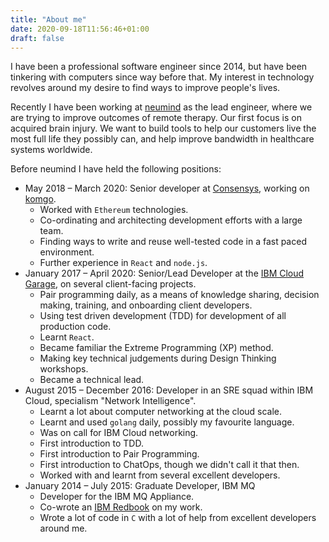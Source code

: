```yaml
---
title: "About me"
date: 2020-09-18T11:56:46+01:00
draft: false
---
```


I have been a professional software engineer since 2014, but have been tinkering with computers since way before that. My interest in technology revolves around my desire to find ways to improve people's lives.

Recently I have been working at [neumind](https://www.neumind.co.uk) as the lead engineer, where we are trying to improve outcomes of remote therapy. Our first focus is on acquired brain injury. We want to build tools to help our customers live the most full life they possibly can, and help improve bandwidth in healthcare systems worldwide.

Before neumind I have held the following positions:

- May 2018 – March 2020: Senior developer at [Consensys](https://www.consensys.net), working on [komgo](https://komgo.io).
  - Worked with `Ethereum` technologies.
  - Co-ordinating and architecting development efforts with a large team.
  - Finding ways to write and reuse well-tested code in a fast paced environment.
  - Further experience in `React` and `node.js`.
- January 2017 – April 2020: Senior/Lead Developer at the [IBM Cloud Garage](https://www.ibm.com/garage), on several client-facing projects.
  - Pair programming daily, as a means of knowledge sharing, decision making, training, and onboarding client developers.
  - Using test driven development (TDD) for development of all production code.
  - Learnt `React`.
  - Became familiar the Extreme Programming (XP) method.
  - Making key technical judgements during Design Thinking workshops.
  - Became a technical lead.
- August 2015 – December 2016: Developer in an SRE squad within IBM Cloud, specialism "Network Intelligence".
  - Learnt a lot about computer networking at the cloud scale.
  - Learnt and used `golang` daily, possibly my favourite language.
  - Was on call for IBM Cloud networking.
  - First introduction to TDD.
  - First introduction to Pair Programming.
  - First introduction to ChatOps, though we didn't call it that then.
  - Worked with and learnt from several excellent developers.
- January 2014 – July 2015: Graduate Developer, IBM MQ
  - Developer for the IBM MQ Appliance.
  - Co-wrote an [IBM Redbook](http://www.redbooks.ibm.com/redbooks/pdfs/sg248283.pdf) on my work.
  - Wrote a lot of code in `C` with a lot of help from excellent developers around me.
